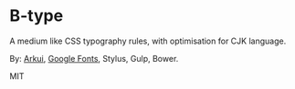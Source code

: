 B-type
======

A medium like CSS typography rules, with optimisation for CJK language.

By: [Arkui](https://github.com/mockee/arkui), [Google Fonts](https://www.google.com/fonts), Stylus, Gulp, Bower.


MIT
